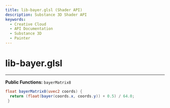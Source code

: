 ```yaml
---
title: lib-bayer.glsl (Shader API)
description: Substance 3D Shader API
keywords:
  - Creative Cloud
  - API Documentation
  - Substance 3D
  - Painter
---
```














[ ](#section-0)












[ ](#section-1)

lib-bayer.glsl
==============

---




**Public Functions:**
`bayerMatrix8`





```glsl
float bayerMatrix8(uvec2 coords) {
  return (float(bayer(coords.x, coords.y)) + 0.5) / 64.0;
 }
 
 
```






